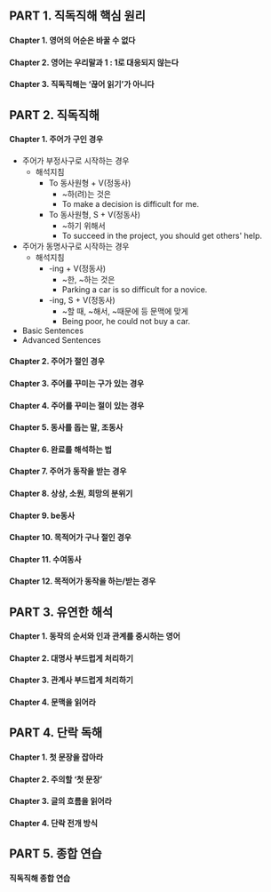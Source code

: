 

## PART 1. 직독직해 핵심 원리



#### Chapter 1. 영어의 어순은 바꿀 수 없다



#### Chapter 2. 영어는 우리말과 1 : 1로 대응되지 않는다



#### Chapter 3. 직독직해는 ‘끊어 읽기’가 아니다



## PART 2. 직독직해



#### Chapter 1. 주어가 구인 경우

- 주어가 부정사구로 시작하는 경우
  - 해석지침
    - To 동사원형 + V(정동사)
      - ~하(려)는 것은
      - To make a decision is difficult for me.
    - To 동사원형, S + V(정동사) 
      - ~하기 위해서
      - To succeed in the project, you should get others' help.
- 주어가 동명사구로 시작하는 경우
  - 해석지침
    - -ing + V(정동사)
      - ~한, ~하는 것은
      - Parking a car is so difficult for a novice.
    - -ing, S + V(정동사)
      - ~할 때, ~해서, ~때문에 등 문맥에 맞게
      - Being poor, he could not buy a car.
- Basic Sentences
- Advanced Sentences



#### Chapter 2. 주어가 절인 경우



#### Chapter 3. 주어를 꾸미는 구가 있는 경우



#### Chapter 4. 주어를 꾸미는 절이 있는 경우



#### Chapter 5. 동사를 돕는 말, 조동사



#### Chapter 6. 완료를 해석하는 법



#### Chapter 7. 주어가 동작을 받는 경우



#### Chapter 8. 상상, 소원, 희망의 분위기



#### Chapter 9. be동사



#### Chapter 10. 목적어가 구나 절인 경우



#### Chapter 11. 수여동사



#### Chapter 12. 목적어가 동작을 하는/받는 경우



## PART 3. 유연한 해석



#### Chapter 1. 동작의 순서와 인과 관계를 중시하는 영어



#### Chapter 2. 대명사 부드럽게 처리하기



#### Chapter 3. 관계사 부드럽게 처리하기



#### Chapter 4. 문맥을 읽어라



## PART 4. 단락 독해



#### Chapter 1. 첫 문장을 잡아라



#### Chapter 2. 주의할 ‘첫 문장’



#### Chapter 3. 글의 흐름을 읽어라



#### Chapter 4. 단락 전개 방식



## PART 5. 종합 연습



#### 직독직해 종합 연습